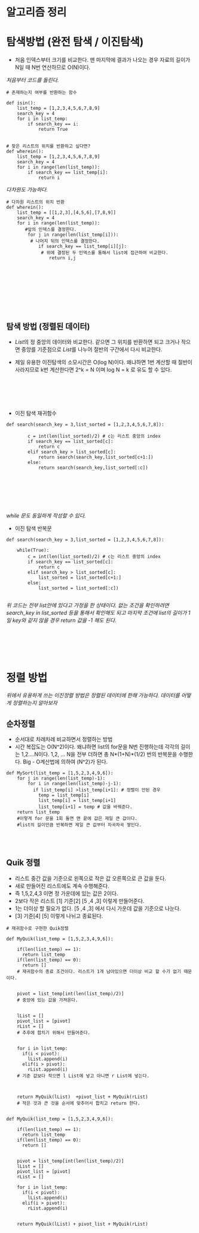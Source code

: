 # 알고리즘 정리




# 탐색방법 (완전 탐색 / 이진탐색)

* 처음 인덱스부터 크기를 비교한다. 맨 마지막에 결과가 나오는 경우
자료의 길이가 N일 때 N번 연산하므로 O(N)이다.

*처음부터 코드를 돌린다.*


```
# 존재하는지 여부를 반환하는 함수

def isin():
    list_temp = [1,2,3,4,5,6,7,8,9]
    search_key = 4
    for i in list_temp:
        if search_key == i:
            return True


```
        
```
# 찾은 리스트의 위치를 반환하고 싶다면?
def wherein():
    list_temp = [1,2,3,4,5,6,7,8,9]
    search_key = 4
    for i in range(len(list_temp)):
        if search_key == list_temp[i]:
            return i
```

*다차원도 가능하다.*



```
# 다차원 리스트의 위치 반환
def wherein():
    list_temp = [[1,2,3],[4,5,6],[7,8,9]]
    search_key = 4
    for i in range(len(list_temp)):
       #앞의 인덱스를 결정한다.
        for j in range(len(list_temp[i])):
         # 나머지 뒤의 인덱스를 결정한다.
            if search_key == list_temp[i][j]:
             # 위에 결정된 두 인덱스를 통해서 list에 접근하여 비교한다.
                return i,j
```

<br><br><br><br>
---

## 탐색 방법 (정렬된 데이터)
* *List*의 정 중앙의 데이터와 비교한다. 같으면 그 위치를 반환하면 되고 크거나 작으면 중앙를 기준점으로 *List*를 나누어 절반의 구간에서 다시 비교한다.

* 제일 유용한 이진탐색의 소모시간은 O(log N)이다. 왜냐하면 1번 계산할 때 절반이 사라지므로 k번 계산한다면 2^k = N 이며 log N = k 로 유도 할 수 있다.


<br><br><br><br>
* 이진 탐색 재귀함수
```
def search(search_key = 3,list_sorted = [1,2,3,4,5,6,7,8]):

        c = int(len(list_sorted)/2) # c는 리스트 중앙의 index
        if search_key == list_sorted[c]:
            return c
        elif search_key > list_sorted[c]:
            return search(search_key,list_sorted[c+1:])
        else:
            return search(search_key,list_sorted[:c])

    
```
<br><br><br><br>
*while 문도 동일하게 작성할 수 있다.*

* 이진 탐색 반복문
```
def search(search_key = 3,list_sorted = [1,2,3,4,5,6,7,8]):
    
    while(True):
        c = int(len(list_sorted)/2) # c는 리스트 중앙의 index
        if search_key == list_sorted[c]:
            return c
        elif search_key > list_sorted[c]:
            list_sorted = list_sorted[c+1:]
        else:
            list_sorted = list_sorted[:c])


```
*위 코드는 전부 list안에 있다고 가정을 한 상태이다. 없는 조건을 확인하려면 search_key in list_sorted 등을 통해서 확인해도 되고 마지막 조건에 list의 길이가 1일 key와 같지 않을 경우 return 값을 -1 해도 된다.*

<br><br><br><br>

# 정렬 방법

*위에서 유용하게 쓰는 이진정렬 방법은 정렬된 데이터에 한해 가능하다.
데이터를 어떻게 정렬하는지 알아보자*


## 순차정렬
* 순서대로 차례차례 비교하면서 정렬하는 방법
* 시간 복잡도는 O(N^2)이다. 왜냐하면 list의 for문을 N번 진행하는데 각각의 길이는 1,2....N이다. 1,2, ... N을 전부 더하면  총 N*(1+N)*(1/2) 번의 반복문을 수행한다. Big - O계산법에 의하여 (N^2)가 된다.
```
def MySort(list_temp = [1,5,2,3,4,9,6]):
    for j in range(len(list_temp)-1):
        for i in range(len(list_temp)-j-1):
          if list_temp[i] >list_temp[i+1]: # 정렬이 안된 경우
            temp = list_temp[i]
            list_temp[i] = list_temp[i+1]
            list_temp[i+1] = temp # 값을 바꿔준다.
    return list_temp
    #이렇게 for 문을 1회 돌면 맨 끝에 값은 제일 큰 값이다.
    #list의 길이만큼 반복하면 제일 큰 값부터 차곡차곡 쌓인다. 

```
<br><br>

## Quik 정렬


* 리스트 중간 값을 기준으로 왼쪽으로 작은 값 오른쪽으로 큰 값을 둔다.
* 새로 만들어진 리스트에도 계속 수행해준다.
* 즉 1,5,2,4,3 이면 정 가운데에 있는 값은 2이다.
* 2보다 작은 리스트 [1] 기준[2] [5 ,4 ,3]  이렇게 만들어준다.
* 1는 더이상 할 필요가 없다. [5 ,4 ,3] 에서 다시 가운데 값을 기준으로 나눈다.
* [3] 기준[4] [5] 이렇게 나뉘고 종료된다.

```
# 재귀함수로 구현한 Quik정렬

def MyQuik(list_temp = [1,5,2,3,4,9,6]):

    if(len(list_temp) == 1):
      return list_temp
    if(len(list_temp) == 0):
      return []
    # 재귀함수의 종료 조건이다. 리스트가 1개 남아있으면 더이상 비교 할 수가 없기 때문이다.

    
    pivot = list_temp[int(len(list_temp)/2)]
    # 중앙에 있는 값을 가져온다.


    lList = []
    pivot_list = [pivot]
    rList = []
    # 추후에 합치기 위해서 만들어준다.


    for i in list_temp:
      if(i < pivot):
        lList.append(i)
      elif(i > pivot):
        rList.append(i)
    # 기준 값보다 작으면 l List에 넣고 아니면 r List에 넣는다.



    return MyQuik(lList)  +pivot_list + MyQuik(rList)
    # 작은 것과 큰 것을 순서에 맞추어서 합치고 return 한다.

```

```

def MyQuik(list_temp = [1,5,2,3,4,9,6]):

    if(len(list_temp) == 1):
      return list_temp
    if(len(list_temp) == 0):
      return []

    
    pivot = list_temp[int(len(list_temp)/2)]
    lList = []
    pivot_list = [pivot]
    rList = []

    for i in list_temp:
      if(i < pivot):
        lList.append(i)
      elif(i > pivot):
        rList.append(i)


    return MyQuik(lList) + pivot_list + MyQuik(rList)


```